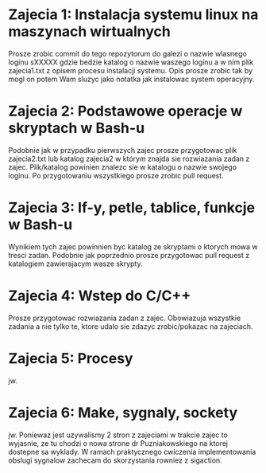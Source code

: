 # Zajecia 1: Instalacja systemu linux na maszynach wirtualnych
Prosze zrobic commit do tego repozytorum do galezi o nazwie wlasnego loginu sXXXXX gdzie bedzie katalog o nazwie waszego loginu a w nim plik zajecia1.txt z opisem procesu instalacji systemu.
Opis prosze zrobic tak by mogl on potem Wam sluzyc jako notatka jak instalowac system operacyjny.

# Zajecia 2: Podstawowe operacje w skryptach w Bash-u
Podobnie jak w przypadku pierwszych zajec prosze przygotowac plik zajecia2.txt lub katalog zajecia2 w którym znajda sie rozwiazania zadan z zajec. Plik/katalog powinien znalezc sie w katalogu o nazwie swojego loginu.
Po przygotowaniu wszystkiego prosze zrobic pull request.

# Zajecia 3: If-y, petle, tablice, funkcje w Bash-u
Wynikiem tych zajec powinnien byc katalog ze skryptami o ktorych mowa w tresci zadan.
Podobnie jak poprzednio prosze przygotowac pull request z katalogiem zawierajacym wasze skrypty.

# Zajecia 4: Wstep do C/C++
Prosze przygotowac rozwiazania zadan z zajec. Obowiazuja wszystkie zadania a nie tylko te, ktore udalo sie zdazyc zrobic/pokazac na zajeciach.

# Zajecia 5: Procesy
jw.

# Zajecia 6: Make, sygnaly, sockety
jw.
Poniewaz jest uzywalismy 2 stron z zajeciami w trakcie zajec to wyjasnie, ze tu chodzi o nowa strone dr Puzniakowskiego na ktorej dostepne sa wyklady.
W ramach praktycznego cwiczenia implementowania obslugi sygnalow zachecam do skorzystania rowniez z sigaction.